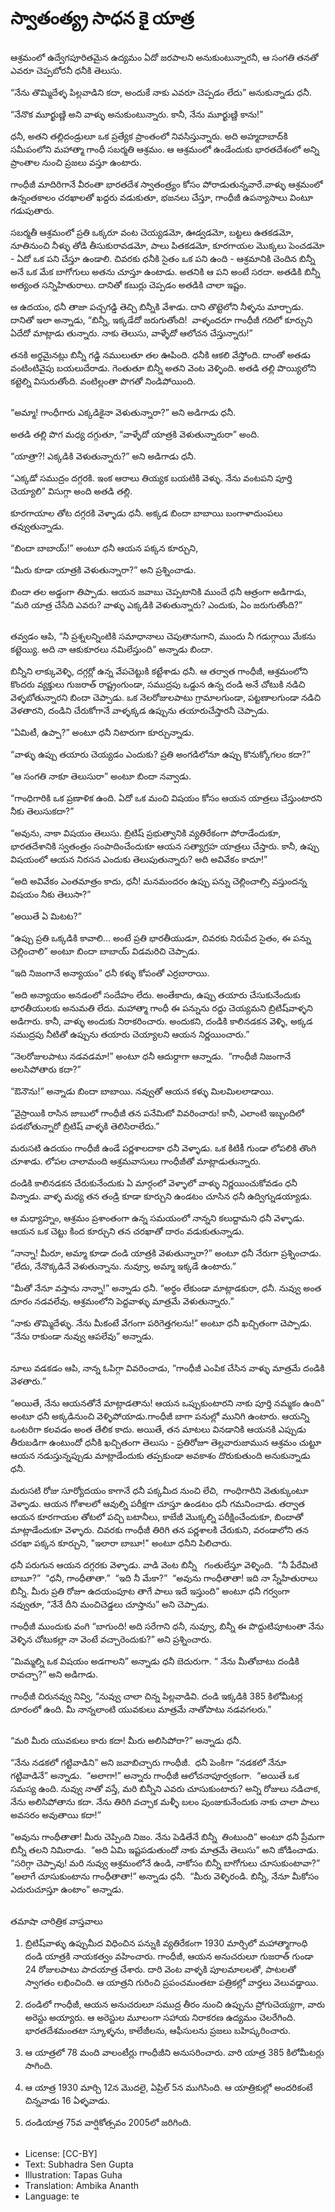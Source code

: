 # స్వాతంత్య్ర సాధన కై యాత్ర

##
ఆశ్రమంలో ఉద్వేగపూరితమైన ఉద్యమం ఏదో జరపాలని అనుకుంటున్నారనీ, ఆ సంగతి తనతో ఎవరూ చెప్పబోరనీ ధనీకి తెలుసు. 

“నేను తొమ్మిదేళ్ళ పిల్లవాడిని కదా, అందుకే నాకు ఎవరూ చెప్పడం లేదు” అనుకున్నాడు ధనీ. 

“నేనొక మూర్ఖుణ్ణి అని వాళ్ళు అనుకుంటున్నారు. కానీ, నేను మూర్ఖుణ్ణి కాను!” 

ధనీ, అతని తల్లిదండ్రులూ ఒక ప్రత్యేక ప్రాంతంలో నివసిస్తున్నారు. అది అహ్మదాబాద్‌కి సమీపంలోని మహాత్మా గాంధీ సబర్మతి ఆశ్రమం. ఆ ఆశ్రమంలో ఉండేందుకు భారతదేశంలో అన్ని ప్రాంతాల నుంచి ప్రజలు వస్తూ ఉంటారు. 

గాంధీజీ మాదిరిగానే వీరంతా భారతదేశ స్వాతంత్ర్యం కోసం పోరాడుతున్నవారే.వాళ్ళు ఆశ్రమంలో ఉన్నంతకాలం చరఖాలతో ఖద్దరు వడుకుతూ, భజనలు చేస్తూ, గాంధీజీ ఉపన్యాసాలు వింటూ గడుపుతారు.

సబర్మతీ ఆశ్రమంలో ప్రతి ఒక్కరూ వంట చెయ్యడమో, ఊడ్వడమో, బట్టలు ఉతకడమో, నూతినుంచి నీళ్ళు తోడి తీసుకురావడమో, పాలు పితకడమో, కూరగాయల మొక్కలు పెంచడమో - ఏదో ఒక పని చేస్తూ ఉండాలి. చివరకు ధనీకి సైతం ఒక పని ఉంది - ఆశ్రమానికి చెందిన బిన్నీ అనే ఒక మేక బాగోగులు అతను చూస్తూ ఉంటాడు. అతనికి ఆ పని అంటే సరదా. అతడికి బిన్నీ అత్యంత సన్నిహితురాలు. దానితో కబుర్లు చెప్పడం అతడికి చాలా ఇష్టం. 

ఆ ఉదయం, ధనీ తాజా పచ్చగడ్డి తెచ్చి బిన్నీకి వేశాడు. దాని తొట్టెలోని నీళ్ళను మార్చాడు.  దానితో ఇలా అన్నాడు, “బిన్నీ, ఇక్కడేదో జరుగుతోంది!  వాళ్ళందరూ గాంధీజీ గదిలో కూర్చుని ఏదేదో మాట్లాడు తున్నారు. నాకు తెలుసు, వాళ్ళేదో ఆలోచన చేస్తున్నారు!” 

తనకి అర్థమైనట్లు బిన్నీ గడ్డి నములుతూ తల ఊపింది. ధనీకి ఆకలి వేస్తోంది. దాంతో అతడు వంటింటివైపు బయలుదేరాడు. గెంతుతూ బిన్నీ అతని వెంట వెళ్ళింది. అతడి తల్లి పొయ్యిలోని కట్టెల్ని విసురుతోంది. వంటిల్లంతా పొగతో నిండిపోయింది. 

##
“అమ్మా! గాంధీగారు ఎక్కడికైనా వెళుతున్నారా?” అని అడిగాడు ధనీ. 

అతడి తల్లి పొగ మధ్య దగ్గుతూ, “వాళ్ళేదో యాత్రకి వెళుతున్నారురా” అంది. 

“యాత్రా?! ఎక్కడికి వెళుతున్నారు?” అని అడిగాడు ధనీ. 

“ఎక్కడో సముద్రం దగ్గరకి. ఇంక ఆరాలు తియ్యక బయటికి వెళ్ళు. నేను వంటపని పూర్తి చెయ్యాలి” విసుగ్గా అంది అతడి తల్లి. 

కూరగాయాల తోట దగ్గరకి వెళ్ళాడు ధనీ. అక్కడ బిందా బాబాయి బంగాళాదుంపలు తవ్వుతున్నాడు. 

“బిందా బాబాయ్!” అంటూ ధనీ ఆయన పక్కన కూర్చుని, 

“మీరు కూడా యాత్రకి వెళుతున్నారా?” అని ప్రశ్నించాడు. 

బిందా తల అడ్డంగా తిప్పాడు. ఆయన జవాబు చెప్పటానికి ముందే ధనీ ఆత్రంగా అడిగాడు, “మరి యాత్ర చేసేది ఎవరు? వాళ్ళు ఎక్కడికి వెళుతున్నారు? ఎందుకు, ఏం జరుగుతోంది?” 

##
తవ్వడం ఆపి, “నీ ప్రశ్నలన్నింటికి సమాధానాలు చెపుతానుగాని, ముందు నీ గడుగ్గాయి మేకను కట్టెయ్యి. అది నా ఆకుకూరలు నమిలేస్తుంది” అన్నాడు బిందా. 

బిన్నీని లాక్కువెళ్ళి, దగ్గర్లో ఉన్న వేపచెట్టుకి కట్టేశాడు ధనీ. ఆ తర్వాత గాంధీజీ, ఆశ్రమంలోని కొందరు వ్యక్తులు గుజరాత్ రాష్ట్రంగుండా, సముద్రపు ఒడ్డున ఉన్న దండి అనే చోటుకి నడిచి వెళ్ళబోతున్నారని బిందా చెప్పాడు. ఒక నెలరోజులపాటు గ్రామాలగుండా, పట్టణాలగుండా నడిచి వెళతారని, దండిని చేరుకోగానే వాళ్ళక్కడ ఉప్పును తయారుచేస్తారనీ చెప్పాడు. 

“ఏమిటీ, ఉప్పా?” అంటూ ధనీ నిటారుగా కూర్చున్నాడు. 

“వాళ్ళు ఉప్పు తయారు చెయ్యడం ఎందుకు? ప్రతి అంగడిలోనూ ఉప్పు కొనుక్కోగలం కదా?” 

“ఆ సంగతి నాకూ తెలుసురా” అంటూ బిందా నవ్వాడు. 

“గాంధిగారికి ఒక ప్రణాళిక ఉంది. ఏదో ఒక మంచి విషయం కోసం ఆయన యాత్రలు చేస్తుంటారని నీకు తెలుసుకదా?”

“అవును, నాకా విషయం తెలుసు. బ్రిటిష్ ప్రభుత్వానికి వ్యతిరేకంగా పోరాడేందుకూ, భారతదేశానికి స్వతంత్రం సంపాదించేందుకూ ఆయన సత్యాగ్రహ యాత్రలు చేస్తారు. కానీ, ఉప్పు విషయంలో ఆయన నిరసన ఎందుకు తెలుపుతున్నారు? అది అవివేకం కాదూ!” 

“అది అవివేకం ఎంతమాత్రం కాదు, ధనీ! మనమందరం ఉప్పు పన్ను చెల్లించాల్సి వస్తుందన్న విషయం నీకు తెలుసా?” 

“అయితే  ఏ మిటట?” 

“ఉప్పు ప్రతి ఒక్కడికి కావాలి... అంటే ప్రతి భారతీయుడూ, చివరకు నిరుపేద సైతం, ఈ పన్ను చెల్లించాలి” అంటూ బిందా బాబాయ్ విడమరిచి చెప్పాడు. 

“ఇది నిజంగానే అన్యాయం” ధనీ కళ్ళు కోపంతో ఎర్రబారాయి. 

“అది అన్యాయం అనడంలో సందేహం లేదు. అంతేకాదు, ఉప్పు తయారు చేసుకునేందుకు భారతీయులకు అనుమతి లేదు. మహాత్మా గాంధీ ఈ పన్నును రద్దు చెయ్యమని బ్రిటిష్‌వాళ్ళని అడిగారు. కానీ, వాళ్ళు అందుకు నిరాకరించారు. అందుకని, దండికి కాలినడకన వెళ్ళి, అక్కడ సముద్రపు నీటితో ఉప్పును తయారు చెయ్యాలని ఆయన నిర్ణయించారు.” 

“నెలరోజులపాటు నడవడమా!” అంటూ ధనీ ఆదుర్దాగా ఆన్నాడు.  “గాంధీజీ నిజంగానే అలసిపోతారు కదా?” 

“ఔనౌను!” అన్నాడు బిందా బాబాయి. నవ్వుతో ఆయన కళ్ళు మిలమిలలాడాయి. 

“వైస్రాయికి రాసిన జాబులో గాంధీజీ తన పనేమిటో వివరించారు! కానీ, ఎలాంటి ఇబ్బందిలో పడబోతున్నారో బ్రిటిష్ వాళ్ళకి తెలిసిరాలేదు.”

మరుసటి ఉదయం గాంధీజీ ఉండే పర్ణశాలదాకా ధనీ వెళ్ళాడు. ఒక కిటికీ గుండా లోపలికి తొంగి చూశాడు. లోపల చాలామంది ఆశ్రమవాసులు గాంధీజీతో మాట్లాడుతున్నారు.

దండికి కాలినడకన చేరుకునేందుకు ఏ మార్గంలో వెళ్ళాలో వాళ్ళు నిర్ణయించుకోవడం ధనీ విన్నాడు. వాళ్ళ మధ్య తన తండ్రి కూడా కూర్చుని ఉండటం చూసిన ధనీ ఉద్విగ్నుడయ్యాడు.

ఆ మధ్యాహ్నం, ఆశ్రమం ప్రశాంతంగా ఉన్న సమయంలో నాన్నని కలుద్దామని ధనీ వెళ్ళాడు. ఆయన ఒక చెట్టు కింద కూర్చుని తన చరఖాతో దారం వడుకుతున్నాడు.

“నాన్నా! మీరూ, అమ్మా కూడా దండి యాత్రకి వెళుతున్నారా?” అంటూ ధనీ నేరుగా ప్రశ్నించాడు.
“లేదు, నేనొక్కడినే వెళుతున్నాను. నువ్వూ, అమ్మా ఇక్కడే ఉంటారు.”

“మీతో నేనూ వస్తాను నాన్నా!” అన్నాడు ధనీ.
“అర్థం లేకుండా మాట్లాడకురా, ధనీ. నువ్వు అంత దూరం నడవలేవు. ఆశ్రమంలోని పెద్దవాళ్ళు మాత్రమే వెళుతున్నారు.”

“నాకు తొమ్మిదేళ్ళు. నేను మీకంటే వేగంగా పరిగెత్తగలను!” అంటూ ధనీ ఖచ్చితంగా చెప్పాడు. 
“నేను రాకుండా నువ్వు ఆపలేవు” అన్నాడు. 

##
నూలు వడకడం ఆపి, నాన్న ఓపిగ్గా వివరించాడు, “గాంధీజీ ఎంపిక చేసిన వాళ్ళు మాత్రమే దండికి వెళతారు.” 

“అయితే, నేను ఆయనతోనే మాట్లాడతాను! ఆయన ఒప్పుకుంటారని నాకు పూర్తి నమ్మకం ఉంది” అంటూ ధనీ అక్కడినుంచి వెళ్ళిపోయాడు.గాంధీజీ బాగా పనుల్లో మునిగి ఉంటారు. ఆయన్ని ఒంటరిగా కలవడం అంత తేలిక కాదు. అయితే, తన మాటలు వినడానికి ఆయనకి ఎప్పుడు తీరుబడిగా ఉంటుందో ధనీకి ఖచ్చితంగా తెలుసు - ప్రతిరోజూ తెల్లవారుజామున ఆశ్రమం చుట్టూ ఆయన నడుస్తున్నప్పుడు మాట్లాడేందుకు తప్పకుండా అవకాశం దొరుకుతుంది అనుకున్నాడు ధనీ. 

మరుసటి రోజు సూర్యోదయం కాగానే ధనీ పక్కమీద నుంచి లేచి,  గాంధిగారిని వెతుక్కుంటూ వెళ్ళాడు. ఆయన గోశాలలో ఆవుల్ని పరీక్షగా చూస్తూ ఉండటం ధనీ గమనించాడు. తర్వాత ఆయన కూరగాయల తోటలో పచ్చి బటానీలు, కాబేజీ మొక్కల్ని పరీక్షించేందుకూ, బిందాతో మాట్లాడేందుకూ వెళ్ళారు. చివరకు గాంధీజీ తిరిగి తన పర్ణశాలకి చేరుకుని, వరండాలోని తన చరఖా పక్కన కూర్చుని, "ఇలారా బాబూ!" అంటూ ధనీని పిలిచారు.

ధనీ పరుగున ఆయన దగ్గరకు వెళ్ళాడు. వాడి వెంట బిన్నీ  
గంతులేస్తూ వెళ్ళింది. 
“నీ పేరేమిటి బాబూ?” 
“ధనీ, గాంధీతాతా.” 
“ఇది నీ మేకా?” 
“అవును గాంధీతాతా! ఇది నా స్నేహితురాలు బిన్నీ. మీరు ప్రతి రోజూ ఉదయంపూట తాగే పాలు ఇదే ఇస్తుంది” అంటూ ధనీ గర్వంగా నవ్వుతూ, “నేనే దీని మంచిచెడ్డలు చూస్తాను” అని చెప్పాడు. 

గాంధీజీ ముందుకు వంగి “బాగుంది! అది సరేగాని ధనీ, నువ్వూ, బిన్నీ ఈ పొద్దుటిపూటంతా నేను వెళ్ళిన చోటుకల్లా నా వెంటే వచ్చారెందుకు?” అని ప్రశ్నించారు. 

“మిమ్మల్ని ఒక విషయం అడగాలని” అన్నాడు ధనీ బెదురుగా. “ నేను మీతోబాటు దండికి రావచ్చా?” అని అడిగాడు. 

గాంధీజీ చిరునవ్వు నివ్వి, “నువ్వు చాలా చిన్న పిల్లవాడివి. దండి ఇక్కడికి 385 కిలోమీటర్ల దూరంలో ఉంది. మీ నాన్నలాంటి యువకులు మాత్రమే నాతోపాటు నడవగలరు.”

##
“మరి మీరు యువకులు కారు కదా! మీరు అలిసిపోరా?” అన్నాడు ధనీ. 

“నేను నడకలో గట్టివాడిని” అని జవాబిచ్చారు గాంధీజీ. 
ధనీ పెంకిగా “నడకలో నేనూ గట్టివాడినే” అన్నాడు. 
“అలాగా!” అన్నారు గాంధీజీ ఆలోచనాపూర్వకంగా. 
“అయితే ఒక సమస్య ఉంది. నువ్వు నాతో వస్తే, మరి బిన్నీని ఎవరు చూసుకుంటారు? అన్ని రోజులు నడిచాక, నేను అలిసిపోతాను కదా. నేను తిరిగి వచ్చాక మళ్ళీ బలం పుంజుకునేందుకు నాకు చాలా పాలు అవసరం అవుతాయి కదా!”

“అవును గాంధీతాతా! మీరు చెప్పింది నిజం. నేను పెడితేనే బిన్నీ  తింటుంది” అంటూ ధనీ ప్రేమగా బిన్నీ తలని నిమిరాడు. 
“అది ఏమి ఇష్టపడుతుందో నాకు మాత్రమే తెలుసు” అని జోడించాడు. 
“సరిగ్గా చెప్పావు! మరి నువ్వు ఆశ్రమంలోనే ఉండి, నాకోసం బిన్నీ బాగోగులు చూసుకుంటావా?” 
“అలాగే చూసుకుంటాను గాంధీతాతా!” అన్నాడు ధనీ. 
“మీరు వెళ్ళిరండి. బిన్నీ, నేనూ మీకోసం ఎదురుచూస్తూ ఉంటాం” అన్నాడు. 

##
తమాషా చారిత్రిక వాస్తవాలు

1. బ్రిటిష్‌వాళ్ళు ఉప్పుమీద విధించిన పన్నుకి వ్యతిరేకంగా 1930 మార్చిలో మహాత్మాగాంధి దండి యాత్రకి నాయకత్వం వహించారు. గాంధీజీ, ఆయన అనుచరులూ గుజరాత్ గుండా 24 రోజులపాటు పాదయాత్ర చేశారు. దారి వెంట వాళ్ళకి పూలమాలలతో, పాటలతో స్వాగతం లభించింది. ఆ యాత్రని గురించి ప్రపంచమంతటా పత్రికల్లో వార్తలు వెలువడ్డాయి. 

2. దండిలో గాంధీజీ, ఆయన అనుచరులూ సముద్ర తీరం నుంచి ఉప్పును ప్రోగుచెయ్యగా, వారు అరెస్టు అయ్యారు.   ఆ అరెస్టుల మూలంగా సహాయ నిరాకరణ ఉద్యమం చెలరేగింది. భారతదేశమంతటా స్కూళ్ళను, కాలేజీలను, ఆఫీసులను ప్రజలు బహిష్కరించారు. 

3. ఆ యాత్రలో 78 మంది వాలంటీర్లు గాంధీజీని అనుసరించారు. వారి యాత్ర 385 కిలోమీటర్లు సాగింది. 

4. ఆ యాత్ర 1930 మార్చి 12న మొదలై, ఏప్రిల్ 5న ముగిసింది. ఆ యాత్రికుల్లో అందరికంటే చిన్నవాడు 16 ఏళ్ళవాడు. 

5. దండియాత్ర 75వ వార్షికోత్సవం 2005లో జరిగింది.

##
* License: [CC-BY]
* Text: Subhadra Sen Gupta
* Illustration: Tapas Guha
* Translation: Ambika Ananth
* Language: te
